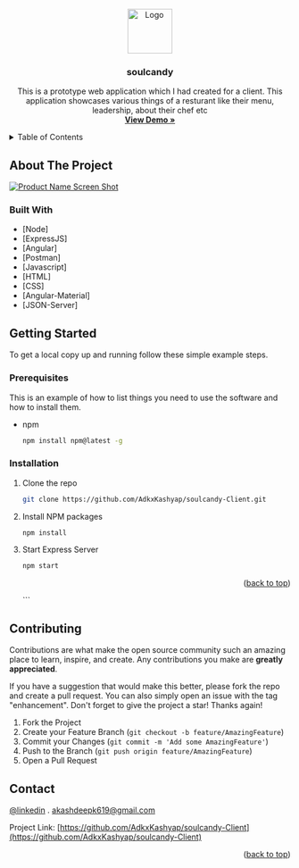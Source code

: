 <div id="top"></div>
<!--
*** Thanks for checking out the Best-README-Template. If you have a suggestion
*** that would make this better, please fork the repo and create a pull request
*** or simply open an issue with the tag "enhancement".
*** Don't forget to give the project a star!
*** Thanks again! Now go create something AMAZING! :D
-->

<!-- PROJECT SHIELDS -->
<!--
*** I'm using markdown "reference style" links for readability.
*** Reference links are enclosed in brackets [ ] instead of parentheses ( ).
*** See the bottom of this document for the declaration of the reference variables
*** for contributors-url, forks-url, etc. This is an optional, concise syntax you may use.
*** https://www.markdownguide.org/basic-syntax/#reference-style-links
-->

<!-- PROJECT LOGO -->
<br />
<div align="center">
  <a href="https://github.com/AdkxKashyap/soulcandy-Client">
    <img src="https://i.ibb.co/tL8YQTc/logo.png" alt="Logo" width="80" height="80">
  </a>

<h3 align="center">soulcandy</h3>

  <p align="center">
     This is a prototype web application which I had created for a client. This application showcases various things of a resturant like their menu, leadership, about their chef etc
      <br />
    <a href="https://soulcandy.herokuapp.com"><strong>View Demo »</strong></a>
    <br />
  </p>
</div>

<!-- TABLE OF CONTENTS -->
<details>
  <summary>Table of Contents</summary>
  <ol>
    <li>
      <a href="#about-the-project">About The Project</a>
      <ul>
        <li><a href="#built-with">Built With</a></li>
      </ul>
    </li>
    <li>
      <a href="#getting-started">Getting Started</a>
      <ul>
        <li><a href="#prerequisites">Prerequisites</a></li>
        <li><a href="#installation">Installation</a></li>
      </ul>
    </li>
    <li><a href="#usage">Usage</a></li>
    <li><a href="#contact">Contact</a></li>

  </ol>
</details>

<!-- ABOUT THE PROJECT -->

## About The Project

[![Product Name Screen Shot][product-screenshot]](https://soulcandy.herokuapp.com/)

<!-- Here's a blank template to get started: To avoid retyping too much info. Do a search and replace with your text editor for the following: `AdkxKashyap`, `soulcandy-Client`, `twitter_handle`, `adkx1010`, `gmail`, `akashdeepk619`, `soulcandy, `Swift Task is social media web appliction where uses can share posts , make new friends , share their ideas and many more things.` -->

### Built With

- [Node]
- [ExpressJS]
- [Angular]
- [Postman]
- [Javascript]
- [HTML]
- [CSS]
- [Angular-Material]
- [JSON-Server]

<!-- GETTING STARTED -->

## Getting Started

To get a local copy up and running follow these simple example steps.

### Prerequisites

This is an example of how to list things you need to use the software and how to install them.

- npm
  ```sh
  npm install npm@latest -g
  ```

### Installation

1. Clone the repo
   ```sh
   git clone https://github.com/AdkxKashyap/soulcandy-Client.git
   ```
2. Install NPM packages

   ```sh
   npm install
   ```

3. Start Express Server
   ```sh
   npm start
   ```
   <p align="right">(<a href="#top">back to top</a>)</p>
   ```

<!-- USAGE EXAMPLES -->

<!-- ## Usage



_For more information, please refer to the [Documentation](https://documenter.getpostman.com/view/3712938/UVeCQTf6)_ -->

<!-- CONTRIBUTING -->

## Contributing

Contributions are what make the open source community such an amazing place to learn, inspire, and create. Any contributions you make are **greatly appreciated**.

If you have a suggestion that would make this better, please fork the repo and create a pull request. You can also simply open an issue with the tag "enhancement".
Don't forget to give the project a star! Thanks again!

1. Fork the Project
2. Create your Feature Branch (`git checkout -b feature/AmazingFeature`)
3. Commit your Changes (`git commit -m 'Add some AmazingFeature'`)
4. Push to the Branch (`git push origin feature/AmazingFeature`)
5. Open a Pull Request
<!-- CONTACT -->

## Contact

[@linkedin](https://linkedin.com/in/adkx1010) . akashdeepk619@gmail.com

Project Link: [https://github.com/AdkxKashyap/soulcandy-Client](https://github.com/AdkxKashyap/soulcandy-Client)

<p align="right">(<a href="#top">back to top</a>)</p>
<!-- MARKDOWN LINKS & IMAGES -->
<!-- https://www.markdownguide.org/basic-syntax/#reference-style-links -->

[linkedin-url]: https://linkedin.com/in/adkx1010
[product-screenshot]: https://i.ibb.co/hDWXRZL/Screenshot-3.png
